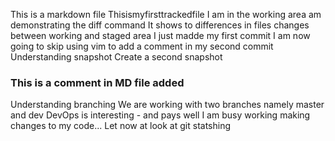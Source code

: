 This is a markdown file
Thisismyfirsttrackedfile 
I am in the working area
 am demonstrating the diff command
It shows to differences in files changes between working and staged area
I just madde my first commit
I am now going to skip using vim to add a comment in my second commit
Understanding snapshot
Create a second snapshot
### This is a comment in MD file added
Understanding branching
We are working with two branches namely master and dev
DevOps is interesting - and pays well
I am busy working making changes to my code...
Let now at look at git statshing
